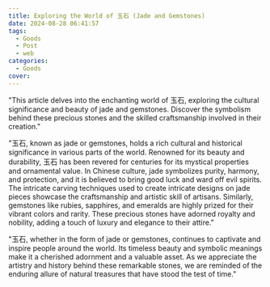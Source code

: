 ```yaml
---
title: Exploring the World of 玉石 (Jade and Gemstones)
date: 2024-08-28 06:41:57
tags:
  - Goods
  - Post
  - web
categories:
  - Goods
cover: 
---
```


"This article delves into the enchanting world of 玉石, exploring the cultural significance and beauty of jade and gemstones. Discover the symbolism behind these precious stones and the skilled craftsmanship involved in their creation."

"玉石, known as jade or gemstones, holds a rich cultural and historical significance in various parts of the world. Renowned for its beauty and durability, 玉石 has been revered for centuries for its mystical properties and ornamental value. In Chinese culture, jade symbolizes purity, harmony, and protection, and it is believed to bring good luck and ward off evil spirits. The intricate carving techniques used to create intricate designs on jade pieces showcase the craftsmanship and artistic skill of artisans. Similarly, gemstones like rubies, sapphires, and emeralds are highly prized for their vibrant colors and rarity. These precious stones have adorned royalty and nobility, adding a touch of luxury and elegance to their attire."

"玉石, whether in the form of jade or gemstones, continues to captivate and inspire people around the world. Its timeless beauty and symbolic meanings make it a cherished adornment and a valuable asset. As we appreciate the artistry and history behind these remarkable stones, we are reminded of the enduring allure of natural treasures that have stood the test of time."
